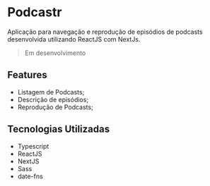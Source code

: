 # Podcastr
Aplicação para navegação e reprodução de episódios de podcasts desenvolvida utilizando ReactJS com NextJs.
> Em desenvolvimento

## Features
- Listagem de Podcasts;
- Descrição de episódios;
- Reprodução de Podcasts;
  
##  Tecnologias Utilizadas

-  Typescript
-  ReactJS
-  NextJS
-  Sass
-  date-fns